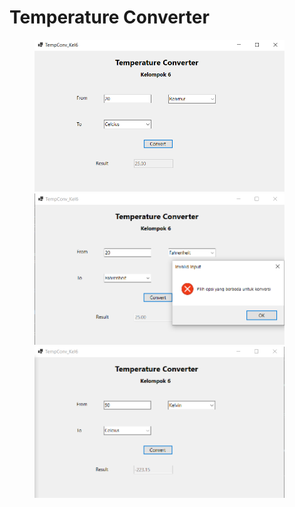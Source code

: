 # Temperature Converter

<figure>
    <img src="8-1.png" width="400">
    <img src="8-2.png" width="400">
    <img src="8-3.png" width="400">
</figure>
